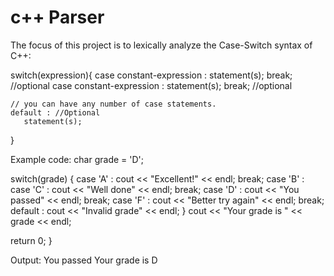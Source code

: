 # c++ Parser
The focus of this project is to lexically analyze the Case-Switch syntax of C++:

switch(expression){
    case constant-expression  :
       statement(s);
       break; //optional
    case constant-expression  :
       statement(s);
       break; //optional
  
    // you can have any number of case statements.
    default : //Optional
       statement(s);
}




Example code:
   char grade = 'D';

   switch(grade)
   {
   case 'A' :
      cout << "Excellent!" << endl; 
      break;
   case 'B' :
   case 'C' :
      cout << "Well done" << endl;
      break;
   case 'D' :
      cout << "You passed" << endl;
      break;
   case 'F' :
      cout << "Better try again" << endl;
      break;
   default :
      cout << "Invalid grade" << endl;
   }
   cout << "Your grade is " << grade << endl;
 
   return 0;
}

Output:
You passed
Your grade is D
